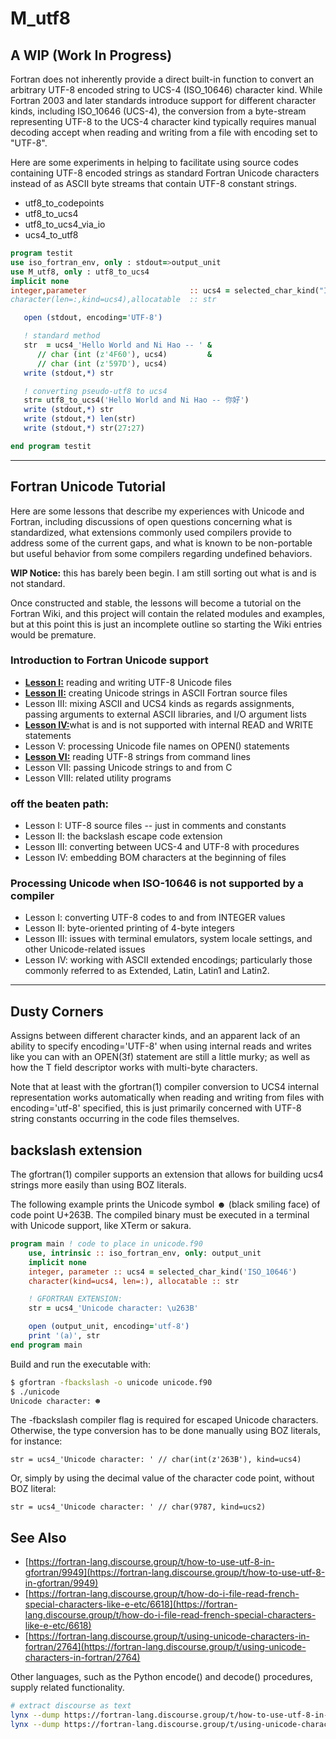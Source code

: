 # M_utf8

## A WIP (Work In Progress)

Fortran does not inherently provide a direct built-in function to
convert an arbitrary UTF-8 encoded string to UCS-4 (ISO_10646) character
kind. While Fortran 2003 and later standards introduce support for
different character kinds, including ISO_10646 (UCS-4), the conversion
from a byte-stream representing UTF-8 to the UCS-4 character kind typically
requires manual decoding accept when reading and writing from a file with
encoding set to "UTF-8".

Here are some experiments in helping to facilitate using source codes
containing UTF-8 encoded strings as standard Fortran Unicode characters
instead of as ASCII byte streams that contain UTF-8 constant strings.

 + utf8_to_codepoints
 + utf8_to_ucs4
 + utf8_to_ucs4_via_io
 + ucs4_to_utf8

```fortran
program testit
use iso_fortran_env, only : stdout=>output_unit
use M_utf8, only : utf8_to_ucs4
implicit none
integer,parameter                       :: ucs4 = selected_char_kind("ISO_10646")
character(len=:,kind=ucs4),allocatable  :: str

   open (stdout, encoding='UTF-8')

   ! standard method
   str  = ucs4_'Hello World and Ni Hao -- ' &
      // char (int (z'4F60'), ucs4)         &
      // char (int (z'597D'), ucs4)
   write (stdout,*) str

   ! converting pseudo-utf8 to ucs4
   str= utf8_to_ucs4('Hello World and Ni Hao -- 你好')
   write (stdout,*) str
   write (stdout,*) len(str)
   write (stdout,*) str(27:27)

end program testit
```
-------------------------------------------------------------
## Fortran Unicode Tutorial

Here are some lessons that describe my experiences with Unicode and
Fortran, including discussions of open questions concerning what is
standardized, what extensions commonly used compilers provide to address
some of the current gaps, and what is known to be non-portable but useful
behavior from some compilers regarding undefined behaviors.

**WIP Notice:** this has barely been begin. I am still sorting out what is and is
not standard.

Once constructed and stable, the lessons will become a tutorial on the Fortran Wiki,
and this project will contain the related modules and examples, but at this point
this is just an incomplete outline so starting the Wiki entries would be premature.

### Introduction to Fortran Unicode support 
   + [**Lesson I:**](docs/lesson1_ucs4.md) reading and writing UTF-8 Unicode files
   + [**Lesson II:**](docs/lesson2_ucs4.md) creating Unicode strings in ASCII Fortran source files
   + Lesson III: mixing ASCII and UCS4 kinds as regards assignments, passing arguments
                  to external ASCII libraries, and I/O argument lists
   + [**Lesson IV:**](docs/lesson4_ucs4.md)what is and is not supported with internal READ and WRITE statements
   + Lesson V:   processing Unicode file names on OPEN() statements
   + [**Lesson VI:**](docs/lesson5_ucs4.md) reading UTF-8 strings from command lines
   + Lesson VII:  passing Unicode strings to and from C
   + Lesson VIII: related utility programs

### off the beaten path:
   + Lesson I: UTF-8 source files -- just in comments and constants
   + Lesson II: the backslash escape code extension
   + Lesson III: converting between UCS-4 and UTF-8 with procedures
   + Lesson IV: embedding BOM characters at the beginning of files

### Processing Unicode when ISO-10646 is not supported by a compiler
   + Lesson I: converting UTF-8 codes to and from INTEGER values
   + Lesson II: byte-oriented printing of 4-byte integers
   + Lesson III: issues with terminal emulators, system locale settings, and
                  other Unicode-related issues
   + Lesson IV: working with ASCII extended encodings; particularly those
                 commonly referred to as Extended, Latin, Latin1 and Latin2.
-------------------------------------------------------------

## Dusty Corners
Assigns between different character kinds, and an apparent
lack of an ability to specify encoding='UTF-8' when using
internal reads and writes like you can with an OPEN(3f)
statement are still a little murky; as well as how the T
field descriptor works with multi-byte characters.

Note that at least with the gfortran(1) compiler conversion
to UCS4 internal representation works automatically when
reading and writing from files with encoding='utf-8' specified,
this is just primarily concerned with UTF-8 string constants occurring
in the code files themselves.

## backslash extension

The gfortran(1) compiler supports an extension that allows for building
ucs4 strings more easily than using BOZ literals.

The following example prints the Unicode symbol ☻ (black smiling face)
of code point U+263B. The compiled binary must be executed in a terminal
with Unicode support, like XTerm or sakura.

```fortran
program main ! code to place in unicode.f90
    use, intrinsic :: iso_fortran_env, only: output_unit
    implicit none
    integer, parameter :: ucs4 = selected_char_kind('ISO_10646')
    character(kind=ucs4, len=:), allocatable :: str

    ! GFORTRAN EXTENSION:
    str = ucs4_'Unicode character: \u263B'

    open (output_unit, encoding='utf-8')
    print '(a)', str
end program main
```

Build and run the executable with:

```bash
$ gfortran -fbackslash -o unicode unicode.f90
$ ./unicode
Unicode character: ☻
```

The -fbackslash compiler flag is required for escaped Unicode
characters. Otherwise, the type conversion has to be done manually using
BOZ literals, for instance:
```text
str = ucs4_'Unicode character: ' // char(int(z'263B'), kind=ucs4)
```

Or, simply by using the decimal value of the character code point, without BOZ literal:

```text
str = ucs4_'Unicode character: ' // char(9787, kind=ucs2)
```

## See Also

 + [https://fortran-lang.discourse.group/t/how-to-use-utf-8-in-gfortran/9949](https://fortran-lang.discourse.group/t/how-to-use-utf-8-in-gfortran/9949)
 + [https://fortran-lang.discourse.group/t/how-do-i-file-read-french-special-characters-like-e-etc/6618](https://fortran-lang.discourse.group/t/how-do-i-file-read-french-special-characters-like-e-etc/6618)
 + [https://fortran-lang.discourse.group/t/using-unicode-characters-in-fortran/2764](https://fortran-lang.discourse.group/t/using-unicode-characters-in-fortran/2764)

 Other languages, such as the Python encode() and decode() procedures, supply related functionality.

```bash
# extract discourse as text
lynx --dump https://fortran-lang.discourse.group/t/how-to-use-utf-8-in-gfortran/9949
lynx --dump https://fortran-lang.discourse.group/t/using-unicode-characters-in-fortran/2764
```
